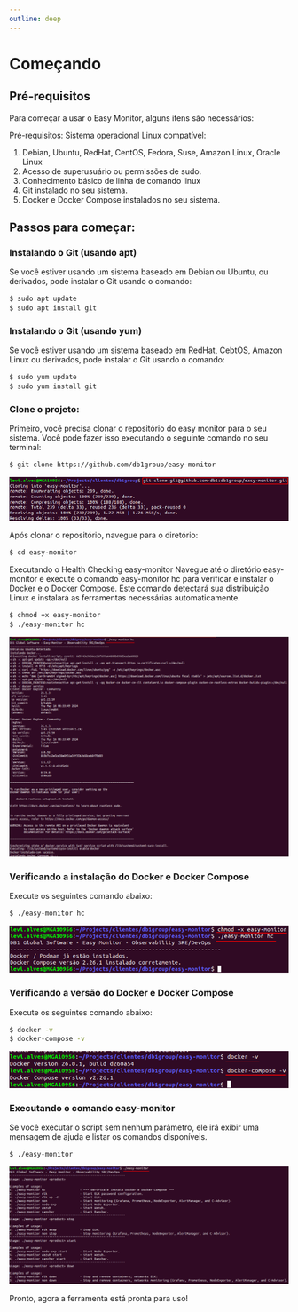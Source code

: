 ```yaml
---
outline: deep
---
```


# Começando

## Pré-requisitos

Para começar a usar o Easy Monitor, alguns itens são necessários:

Pré-requisitos:
Sistema operacional Linux compatível:

1. Debian, Ubuntu, RedHat, CentOS, Fedora, Suse, Amazon Linux, Oracle Linux
2. Acesso de superusuário ou permissões de sudo.
3. Conhecimento básico de linha de comando linux
4. Git instalado no seu sistema.
5. Docker e Docker Compose instalados no seu sistema.

## Passos para começar:

### Instalando o Git (usando apt)

Se você estiver usando um sistema baseado em Debian ou Ubuntu, ou derivados, pode instalar o Git usando o comando:

```bash
$ sudo apt update
$ sudo apt install git
```

### Instalando o Git (usando yum)

Se você estiver usando um sistema baseado em RedHat, CebtOS, Amazon Linux ou derivados, pode instalar o Git usando o comando:

```bash
$ sudo yum update
$ sudo yum install git
```

### Clone o projeto:

Primeiro, você precisa clonar o repositório do easy monitor para o seu sistema. Você pode fazer isso executando o seguinte comando no seu terminal:

```bash
$ git clone https://github.com/db1group/easy-monitor
```

![Git Clone Easy monitor](/src/public/img/components/easy-monitor/easy-monitor-git-clone.png)

Após clonar o repositório, navegue para o diretório:

```bash
$ cd easy-monitor
```

Executando o Health Checking easy-monitor
Navegue até o diretório easy-monitor e execute o comando easy-monitor hc para verificar e instalar o Docker e o Docker Compose. Este comando detectará sua distribuição Linux e instalará as ferramentas necessárias automaticamente.

```bash
$ chmod +x easy-monitor
$ ./easy-monitor hc
```

![Healt Chacking Easy monitor](/src/public/img/components/easy-monitor/easy-monitor-hc.png)

### Verificando a instalação do Docker e Docker Compose

Execute os seguintes comando abaixo:

```bash
$ ./easy-monitor hc
```

![Healt Chacking After Easy monitor](/src/public/img/components/easy-monitor/easy-monitor-after-hc.png)

### Verificando a versão do Docker e Docker Compose

Execute os seguintes comando abaixo:

```bash
$ docker -v
$ docker-compose -v
```

![Docker and Docker Compose Easy monitor](/src/public/img/components/easy-monitor/easy-monitor-docker-compose.png)

### Executando o comando easy-monitor

Se você executar o script sem nenhum parâmetro, ele irá exibir uma mensagem de ajuda e listar os comandos disponíveis.

```bash
$ ./easy-monitor
```

![Help Easy monitor](/src/public/img/components/easy-monitor/easy-monitor-help.png)

Pronto, agora a ferramenta está pronta para uso!
